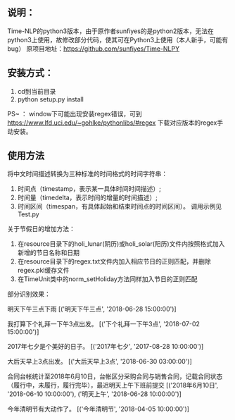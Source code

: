 ## 说明：  
Time-NLP的python3版本，由于原作者sunfiyes的是python2版本，无法在python3上使用，故修改部分代码，使其可在Python3上使用（本人新手，可能有bug）
原项目地址：https://github.com/sunfiyes/Time-NLPY

## 安装方式：  
1) cd到当前目录
2) python setup.py install

PS~ ：
window下可能出现安装regex错误，可到
https://www.lfd.uci.edu/~gohlke/pythonlibs/#regex
下载对应版本的regex手动安装。

## 使用方法
将中文时间描述转换为三种标准的时间格式的时间字符串：
1) 时间点（timestamp，表示某一具体时间时间描述）; 
2) 时间量（timedelta，表示时间的增量的时间描述）; 
3) 时间区间（timespan，有具体起始和结束时间点的时间区间）。
调用示例见Test.py

关于节假日的增加方法：  
1) 在resource目录下的holi_lunar(阴历)或holi_solar(阳历)文件内按照格式加入新增的节日名称和日期
2) 在resource目录下的regex.txt文件内加入相应节日的正则匹配，并删除regex.pkl缓存文件
3) 在TimeUnit类中的norm_setHoliday方法同样加入节日的正则匹配

部分识别效果：

明天下午三点下雨
[('明天下午三点', '2018-06-28 15:00:00')]

我打算下个礼拜一下午3点出发。
[('下个礼拜一下午3点', '2018-07-02 15:00:00')]

2017年七夕是个美好的日子。
[('2017年七夕', '2017-08-28 10:00:00')]

大后天早上3点出发。
[('大后天早上3点', '2018-06-30 03:00:00')]

合同台帐统计至2018年6月10日，台帐区分采购合同与销售合同，记载合同状态（履行中，未履行，履行完毕），最迟明天上午下班前提交
[('2018年6月10日', '2018-06-10 10:00:00'), ('明天上午', '2018-06-28 10:00:00')]

今年清明节有大动作了。
[('今年清明节', '2018-04-05 10:00:00')]